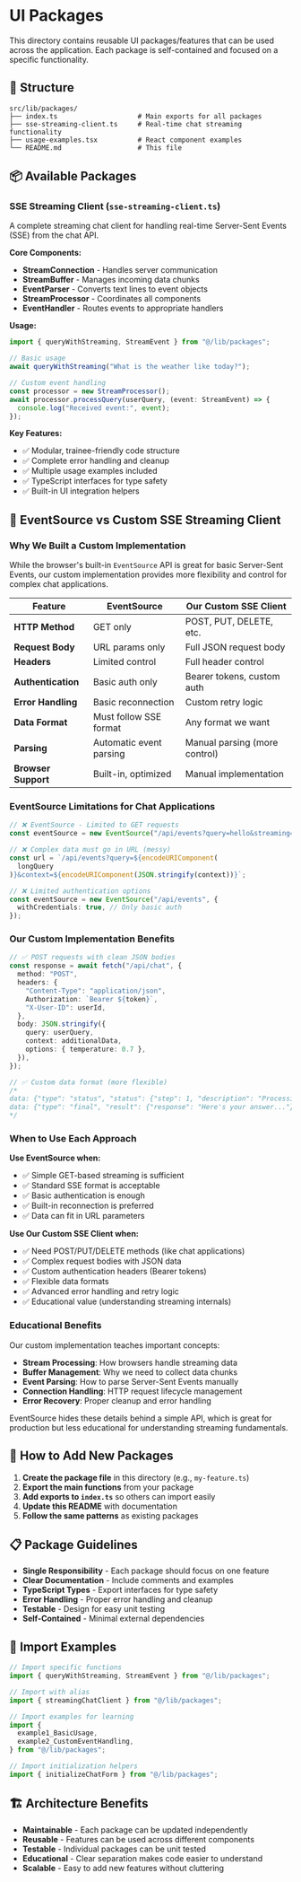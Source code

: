 # UI Packages

This directory contains reusable UI packages/features that can be used across the application. Each package is self-contained and focused on a specific functionality.

## 📁 Structure

```
src/lib/packages/
├── index.ts                    # Main exports for all packages
├── sse-streaming-client.ts     # Real-time chat streaming functionality
├── usage-examples.tsx          # React component examples
└── README.md                   # This file
```

## 📦 Available Packages

### SSE Streaming Client (`sse-streaming-client.ts`)

A complete streaming chat client for handling real-time Server-Sent Events (SSE) from the chat API.

**Core Components:**

- **StreamConnection** - Handles server communication
- **StreamBuffer** - Manages incoming data chunks
- **EventParser** - Converts text lines to event objects
- **StreamProcessor** - Coordinates all components
- **EventHandler** - Routes events to appropriate handlers

**Usage:**

```typescript
import { queryWithStreaming, StreamEvent } from "@/lib/packages";

// Basic usage
await queryWithStreaming("What is the weather like today?");

// Custom event handling
const processor = new StreamProcessor();
await processor.processQuery(userQuery, (event: StreamEvent) => {
  console.log("Received event:", event);
});
```

**Key Features:**

- ✅ Modular, trainee-friendly code structure
- ✅ Complete error handling and cleanup
- ✅ Multiple usage examples included
- ✅ TypeScript interfaces for type safety
- ✅ Built-in UI integration helpers

## 🔄 EventSource vs Custom SSE Streaming Client

### Why We Built a Custom Implementation

While the browser's built-in `EventSource` API is great for basic Server-Sent Events, our custom implementation provides more flexibility and control for complex chat applications.

| Feature             | EventSource             | Our Custom SSE Client         |
| ------------------- | ----------------------- | ----------------------------- |
| **HTTP Method**     | GET only                | POST, PUT, DELETE, etc.       |
| **Request Body**    | URL params only         | Full JSON request body        |
| **Headers**         | Limited control         | Full header control           |
| **Authentication**  | Basic auth only         | Bearer tokens, custom auth    |
| **Error Handling**  | Basic reconnection      | Custom retry logic            |
| **Data Format**     | Must follow SSE format  | Any format we want            |
| **Parsing**         | Automatic event parsing | Manual parsing (more control) |
| **Browser Support** | Built-in, optimized     | Manual implementation         |

### EventSource Limitations for Chat Applications

```typescript
// ❌ EventSource - Limited to GET requests
const eventSource = new EventSource("/api/events?query=hello&streaming=true");

// ❌ Complex data must go in URL (messy)
const url = `/api/events?query=${encodeURIComponent(
  longQuery
)}&context=${encodeURIComponent(JSON.stringify(context))}`;

// ❌ Limited authentication options
const eventSource = new EventSource("/api/events", {
  withCredentials: true, // Only basic auth
});
```

### Our Custom Implementation Benefits

```typescript
// ✅ POST requests with clean JSON bodies
const response = await fetch("/api/chat", {
  method: "POST",
  headers: {
    "Content-Type": "application/json",
    Authorization: `Bearer ${token}`,
    "X-User-ID": userId,
  },
  body: JSON.stringify({
    query: userQuery,
    context: additionalData,
    options: { temperature: 0.7 },
  }),
});

// ✅ Custom data format (more flexible)
/*
data: {"type": "status", "status": {"step": 1, "description": "Processing"}}
data: {"type": "final", "result": {"response": "Here's your answer..."}}
*/
```

### When to Use Each Approach

**Use EventSource when:**

- ✅ Simple GET-based streaming is sufficient
- ✅ Standard SSE format is acceptable
- ✅ Basic authentication is enough
- ✅ Built-in reconnection is preferred
- ✅ Data can fit in URL parameters

**Use Our Custom SSE Client when:**

- ✅ Need POST/PUT/DELETE methods (like chat applications)
- ✅ Complex request bodies with JSON data
- ✅ Custom authentication headers (Bearer tokens)
- ✅ Flexible data formats
- ✅ Advanced error handling and retry logic
- ✅ Educational value (understanding streaming internals)

### Educational Benefits

Our custom implementation teaches important concepts:

- **Stream Processing**: How browsers handle streaming data
- **Buffer Management**: Why we need to collect data chunks
- **Event Parsing**: How to parse Server-Sent Events manually
- **Connection Handling**: HTTP request lifecycle management
- **Error Recovery**: Proper cleanup and error handling

EventSource hides these details behind a simple API, which is great for production but less educational for understanding streaming fundamentals.

## 🚀 How to Add New Packages

1. **Create the package file** in this directory (e.g., `my-feature.ts`)
2. **Export the main functions** from your package
3. **Add exports to `index.ts`** so others can import easily
4. **Update this README** with documentation
5. **Follow the same patterns** as existing packages

## 📋 Package Guidelines

- **Single Responsibility** - Each package should focus on one feature
- **Clear Documentation** - Include comments and examples
- **TypeScript Types** - Export interfaces for type safety
- **Error Handling** - Proper error handling and cleanup
- **Testable** - Design for easy unit testing
- **Self-Contained** - Minimal external dependencies

## 📖 Import Examples

```typescript
// Import specific functions
import { queryWithStreaming, StreamEvent } from "@/lib/packages";

// Import with alias
import { streamingChatClient } from "@/lib/packages";

// Import examples for learning
import {
  example1_BasicUsage,
  example2_CustomEventHandling,
} from "@/lib/packages";

// Import initialization helpers
import { initializeChatForm } from "@/lib/packages";
```

## 🏗️ Architecture Benefits

- **Maintainable** - Each package can be updated independently
- **Reusable** - Features can be used across different components
- **Testable** - Individual packages can be unit tested
- **Educational** - Clear separation makes code easier to understand
- **Scalable** - Easy to add new features without cluttering
